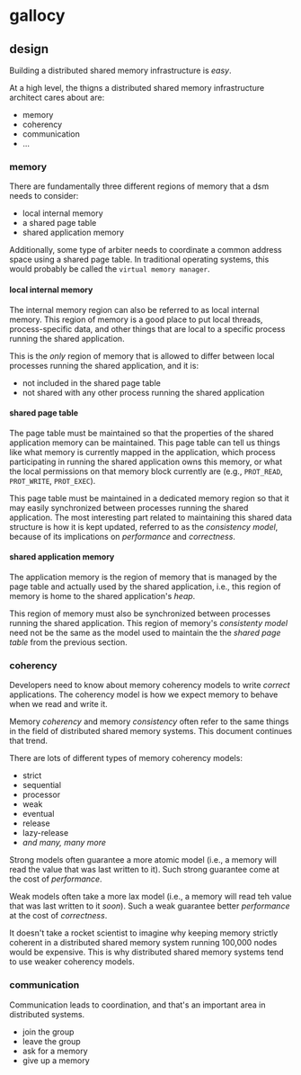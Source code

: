 # gallocy

## design

Building a distributed shared memory infrastructure is *easy*.

At a high level, the thigns a distributed shared memory infrastructure
architect cares about are:

  - memory
  - coherency
  - communication
  - ...

### memory

There are fundamentally three different regions of memory that a dsm needs to
consider:

  - local internal memory
  - a shared page table
  - shared application memory

Additionally, some type of arbiter needs to coordinate a common address space
using a shared page table. In traditional operating systems, this would
probably be called the ``virtual memory manager``.

#### local internal memory

The internal memory region can also be referred to as local internal memory.
This region of memory is a good place to put local threads, process-specific
data, and other things that are local to a specific process running the shared
application.

This is the *only* region of memory that is allowed to differ between local
processes running the shared application, and it is:

  - not included in the shared page table
  - not shared with any other process running the shared application

#### shared page table

The page table must be maintained so that the properties of the shared
application memory can be maintained. This page table can tell us things like
what memory is currently mapped in the application, which process participating
in running the shared application owns this memory, or what the local
permissions on that memory block currently are (e.g., ``PROT_READ``,
``PROT_WRITE``, ``PROT_EXEC``).

This page table must be maintained in a dedicated memory region so that it may
easily synchronized between processes running the shared application. The most
interesting part related to maintaining this shared data structure is how it is
kept updated, referred to as the *consistency model*, because of its
implications on *performance* and *correctness*.

#### shared application memory

The application memory is the region of memory that is managed by the page
table and actually used by the shared application, i.e., this region of memory
is home to the shared application's *heap*.

This region of memory must also be synchronized between processes running the
shared application. This region of memory's *consistenty model* need not be the
same as the model used to maintain the the *shared page table* from the
previous section.

### coherency

Developers need to know about memory coherency models to write *correct*
applications. The coherency model is how we expect memory to behave when we
read and write it.

Memory *coherency* and memory *consistency* often refer to the same things in the
field of distributed shared memory systems. This document continues that trend.

There are lots of different types of memory coherency models:

  - strict
  - sequential
  - processor
  - weak
  - eventual
  - release
  - lazy-release
  - *and many, many more*

Strong models often guarantee a more atomic model (i.e., a memory will read the
value that was last written to it). Such strong guarantee come at the cost of
*performance*.

Weak models often take a more lax model (i.e., a memory will read teh value
that was last written to it *soon*). Such a weak guarantee better *performance*
at the cost of *correctness*.

It doesn't take a rocket scientist to imagine why keeping memory strictly
coherent in a distributed shared memory system running 100,000 nodes would be
expensive. This is why distributed shared memory systems tend to use weaker
coherency models.

### communication

Communication leads to coordination, and that's an important area in
distributed systems.

  - join the group
  - leave the group
  - ask for a memory
  - give up a memory
